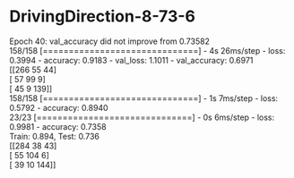 # DrivingDirection-8-73-6
Epoch 40: val_accuracy did not improve from 0.73582 <br/>
158/158 [==============================] - 4s 26ms/step - loss: 0.3994 - accuracy: 0.9183 - val_loss: 1.1011 - val_accuracy: 0.6971  <br/>
[[266  55  44]   <br/>
 [ 57  99   9]   <br/>
 [ 45   9 139]]  <br/> 
158/158 [==============================] - 1s 7ms/step - loss: 0.5792 - accuracy: 0.8940   <br/>
23/23 [==============================] - 0s 6ms/step - loss: 0.9981 - accuracy: 0.7358     <br/>
Train: 0.894, Test: 0.736  <br/>
[[284  38  43]   <br/>
 [ 55 104   6]   <br/>
 [ 39  10 144]]  <br/>
